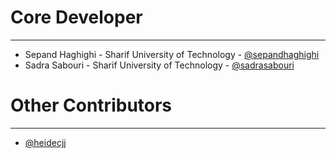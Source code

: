 # Core Developer #

----------
- Sepand Haghighi - Sharif University of Technology - [@sepandhaghighi](http://github.com/sepandhaghighi)
- Sadra Sabouri - Sharif University of Technology - [@sadrasabouri](https://github.com/sadrasabouri)

# Other Contributors #
----------
- [@heidecjj](https://github.com/heidecjj)